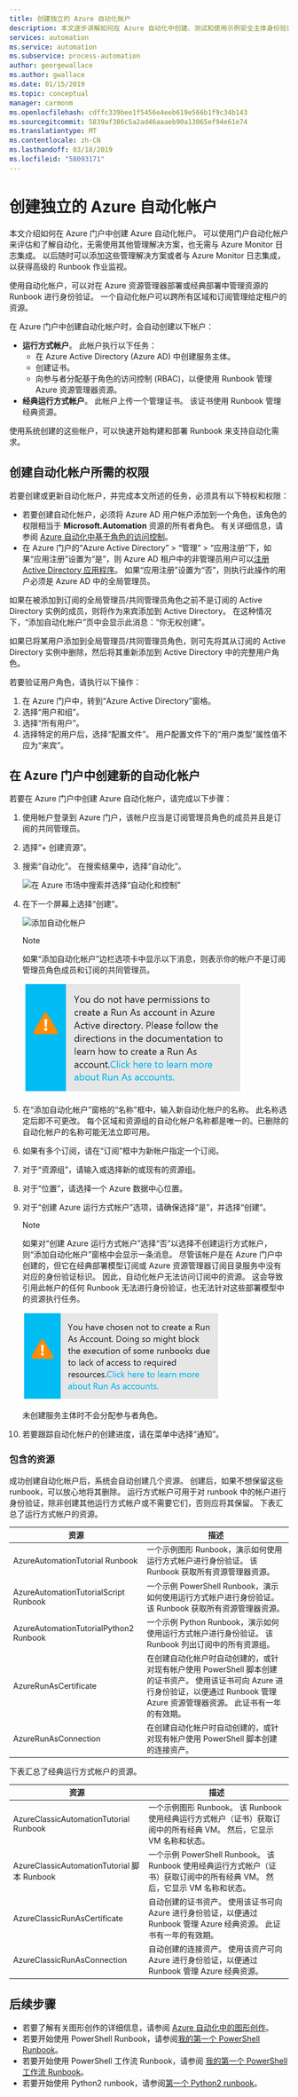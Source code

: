 ```yaml
---
title: 创建独立的 Azure 自动化帐户
description: 本文逐步讲解如何在 Azure 自动化中创建、测试和使用示例安全主体身份验证。
services: automation
ms.service: automation
ms.subservice: process-automation
author: georgewallace
ms.author: gwallace
ms.date: 01/15/2019
ms.topic: conceptual
manager: carmonm
ms.openlocfilehash: cdffc339bee1f5456e4eeb619e566b1f9c34b143
ms.sourcegitcommit: 5839af386c5a2ad46aaaeb90a13065ef94e61e74
ms.translationtype: MT
ms.contentlocale: zh-CN
ms.lasthandoff: 03/18/2019
ms.locfileid: "58093171"
---
```

# <a name="create-a-standalone-azure-automation-account"></a>创建独立的 Azure 自动化帐户

本文介绍如何在 Azure 门户中创建 Azure 自动化帐户。 可以使用门户自动化帐户来评估和了解自动化，无需使用其他管理解决方案，也无需与 Azure Monitor 日志集成。 以后随时可以添加这些管理解决方案或者与 Azure Monitor 日志集成，以获得高级的 Runbook 作业监视。

使用自动化帐户，可以对在 Azure 资源管理器部署或经典部署中管理资源的 Runbook 进行身份验证。 一个自动化帐户可以跨所有区域和订阅管理给定租户的资源。

在 Azure 门户中创建自动化帐户时，会自动创建以下帐户：

* **运行方式帐户**。 此帐户执行以下任务：
  * 在 Azure Active Directory (Azure AD) 中创建服务主体。
  * 创建证书。
  * 向参与者分配基于角色的访问控制 (RBAC)，以便使用 Runbook 管理 Azure 资源管理器资源。
* **经典运行方式帐户**。 此帐户上传一个管理证书。 该证书使用 Runbook 管理经典资源。

使用系统创建的这些帐户，可以快速开始构建和部署 Runbook 来支持自动化需求。

## <a name="permissions-required-to-create-an-automation-account"></a>创建自动化帐户所需的权限

若要创建或更新自动化帐户，并完成本文所述的任务，必须具有以下特权和权限：

* 若要创建自动化帐户，必须将 Azure AD 用户帐户添加到一个角色，该角色的权限相当于 **Microsoft.Automation** 资源的所有者角色。 有关详细信息，请参阅 [Azure 自动化中基于角色的访问控制](automation-role-based-access-control.md)。
* 在 Azure 门户的“Azure Active Directory” > “管理” > “应用注册”下，如果“应用注册”设置为“是”，则 Azure AD 租户中的非管理员用户可以[注册 Active Directory 应用程序](../active-directory/develop/howto-create-service-principal-portal.md#check-azure-subscription-permissions)。 如果“应用注册”设置为“否”，则执行此操作的用户必须是 Azure AD 中的全局管理员。

如果在被添加到订阅的全局管理员/共同管理员角色之前不是订阅的 Active Directory 实例的成员，则将作为来宾添加到 Active Directory。 在这种情况下，“添加自动化帐户”页中会显示此消息：“你无权创建”。

如果已将某用户添加到全局管理员/共同管理员角色，则可先将其从订阅的 Active Directory 实例中删除，然后将其重新添加到 Active Directory 中的完整用户角色。

若要验证用户角色，请执行以下操作：

1. 在 Azure 门户中，转到“Azure Active Directory”窗格。
1. 选择“用户和组”。
1. 选择“所有用户”。
1. 选择特定的用户后，选择“配置文件”。 用户配置文件下的“用户类型”属性值不应为“来宾”。

## <a name="create-a-new-automation-account-in-the-azure-portal"></a>在 Azure 门户中创建新的自动化帐户

若要在 Azure 门户中创建 Azure 自动化帐户，请完成以下步骤：

1. 使用帐户登录到 Azure 门户，该帐户应当是订阅管理员角色的成员并且是订阅的共同管理员。
1. 选择“+ 创建资源”。
1. 搜索“自动化”。 在搜索结果中，选择“自动化”。

   ![在 Azure 市场中搜索并选择“自动化和控制”](media/automation-create-standalone-account/automation-marketplace-select-create-automationacct.png)

1. 在下一个屏幕上选择“创建”。

   ![添加自动化帐户](media/automation-create-standalone-account/automation-create-automationacct-properties.png)

   > [!NOTE]
   > 如果“添加自动化帐户”边栏选项卡中显示以下消息，则表示你的帐户不是订阅管理员角色成员和订阅的共同管理员。
   >
   > ![添加自动化帐户警报](media/automation-create-standalone-account/create-account-without-perms.png)

1. 在“添加自动化帐户”窗格的“名称”框中，输入新自动化帐户的名称。 此名称选定后即不可更改。 每个区域和资源组的自动化帐户名称都是唯一的。已删除的自动化帐户的名称可能无法立即可用。
1. 如果有多个订阅，请在“订阅”框中为新帐户指定一个订阅。
1. 对于“资源组”，请输入或选择新的或现有的资源组。
1. 对于“位置”，请选择一个 Azure 数据中心位置。
1. 对于“创建 Azure 运行方式帐户”选项，请确保选择“是”，并选择“创建”。

   > [!NOTE]
   > 如果对“创建 Azure 运行方式帐户”选择“否”以选择不创建运行方式帐户，则“添加自动化帐户”窗格中会显示一条消息。 尽管该帐户是在 Azure 门户中创建的，但它在经典部署模型订阅或 Azure 资源管理器订阅目录服务中没有对应的身份验证标识。 因此，自动化帐户无法访问订阅中的资源。 这会导致引用此帐户的任何 Runbook 无法进行身份验证，也无法针对这些部署模型中的资源执行任务。
   >
   > ![添加自动化帐户警报](media/automation-create-standalone-account/create-account-decline-create-runas-msg.png)
   >
   > 未创建服务主体时不会分配参与者角色。
   >

1. 若要跟踪自动化帐户的创建进度，请在菜单中选择“通知”。

### <a name="resources-included"></a>包含的资源

成功创建自动化帐户后，系统会自动创建几个资源。 创建后，如果不想保留这些 runbook，可以放心地将其删除。 运行方式帐户可用于对 runbook 中的帐户进行身份验证，除非创建其他运行方式帐户或不需要它们，否则应将其保留。 下表汇总了运行方式帐户的资源。

| 资源 | 描述 |
| --- | --- |
| AzureAutomationTutorial Runbook |一个示例图形 Runbook，演示如何使用运行方式帐户进行身份验证。 该 Runbook 获取所有资源管理器资源。 |
| AzureAutomationTutorialScript Runbook |一个示例 PowerShell Runbook，演示如何使用运行方式帐户进行身份验证。 该 Runbook 获取所有资源管理器资源。 |
| AzureAutomationTutorialPython2 Runbook |一个示例 Python Runbook，演示如何使用运行方式帐户进行身份验证。 该 Runbook 列出订阅中的所有资源组。 |
| AzureRunAsCertificate |在创建自动化帐户时自动创建的，或针对现有帐户使用 PowerShell 脚本创建的证书资产。 使用该证书可向 Azure 进行身份验证，以便通过 Runbook 管理 Azure 资源管理器资源。 此证书有一年的有效期。 |
| AzureRunAsConnection |在创建自动化帐户时自动创建的，或针对现有帐户使用 PowerShell 脚本创建的连接资产。 |

下表汇总了经典运行方式帐户的资源。

| 资源 | 描述 |
| --- | --- |
| AzureClassicAutomationTutorial Runbook |一个示例图形 Runbook。 该 Runbook 使用经典运行方式帐户（证书）获取订阅中的所有经典 VM。 然后，它显示 VM 名称和状态。 |
| AzureClassicAutomationTutorial 脚本 Runbook |一个示例 PowerShell Runbook。 该 Runbook 使用经典运行方式帐户（证书）获取订阅中的所有经典 VM。 然后，它显示 VM 名称和状态。 |
| AzureClassicRunAsCertificate |自动创建的证书资产。 使用该证书可向 Azure 进行身份验证，以便通过 Runbook 管理 Azure 经典资源。 此证书有一年的有效期。 |
| AzureClassicRunAsConnection |自动创建的连接资产。 使用该资产可向 Azure 进行身份验证，以便通过 Runbook 管理 Azure 经典资源。 |

## <a name="next-steps"></a>后续步骤

* 若要了解有关图形创作的详细信息，请参阅 [Azure 自动化中的图形创作](automation-graphical-authoring-intro.md)。
* 若要开始使用 PowerShell Runbook，请参阅[我的第一个 PowerShell Runbook](automation-first-runbook-textual-powershell.md)。
* 若要开始使用 PowerShell 工作流 Runbook，请参阅 [我的第一个 PowerShell 工作流 Runbook](automation-first-runbook-textual.md)。
* 若要开始使用 Python2 runbook，请参阅[第一个 Python2 runbook](automation-first-runbook-textual-python2.md)。


